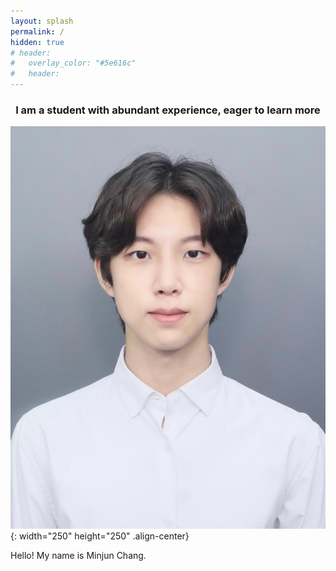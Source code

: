 ```yaml
---
layout: splash
permalink: /
hidden: true
# header:
#   overlay_color: "#5e616c"
#   header:   
---
```


### <center> I am a student with abundant experience, eager to learn more </center>
![image](/assets/images/profile2.jpg){: width="250" height="250" .align-center}

Hello! My name is Minjun Chang.
